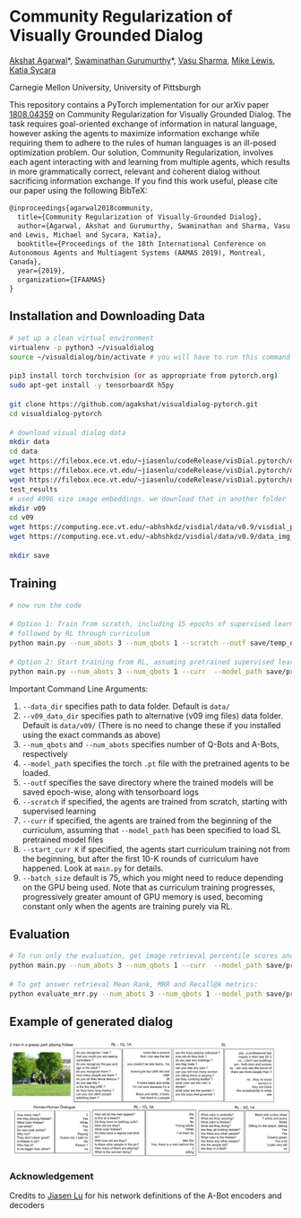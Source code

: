 # Community Regularization of Visually Grounded Dialog

[Akshat Agarwal](https://agakshat.github.io)\*, [Swaminathan Gurumurthy](https://github.com/swami1995)\*, [Vasu Sharma](https://vasusharma.github.io), [Mike Lewis](http://www.pitt.edu/~cmlewis/), [Katia Sycara](http://www.cs.cmu.edu/~sycara/)

Carnegie Mellon University, University of Pittsburgh

This repository contains a PyTorch implementation for our arXiv paper [1808.04359](https://arxiv.org/abs/1808.04359) on Community Regularization for Visually Grounded Dialog. The task requires goal-oriented exchange of information in natural language, however asking the agents to maximize information exchange while requiring them to adhere to the rules of human languages is an ill-posed optimization problem. Our solution, Community Regularization, involves each agent interacting with and learning from multiple agents, which results in more grammatically correct, relevant and coherent dialog without sacrificing information exchange. If you find this work useful, please cite our paper using the following BibTeX:

    @inproceedings{agarwal2018community,
      title={Community Regularization of Visually-Grounded Dialog},
      author={Agarwal, Akshat and Gurumurthy, Swaminathan and Sharma, Vasu and Lewis, Michael and Sycara, Katia},
      booktitle={Proceedings of the 18th International Conference on Autonomous Agents and Multiagent Systems (AAMAS 2019), Montreal, Canada},
      year={2019},
      organization={IFAAMAS}
    }

## Installation and Downloading Data

```bash
# set up a clean virtual environment
virtualenv -p python3 ~/visualdialog
source ~/visualdialog/bin/activate # you will have to run this command in every new terminal, alternatively add macro to your .bashrc

pip3 install torch torchvision (or as appropriate from pytorch.org)
sudo apt-get install -y tensorboardX h5py 

git clone https://github.com/agakshat/visualdialog-pytorch.git
cd visualdialog-pytorch

# download visual dialog data
mkdir data
cd data
wget https://filebox.ece.vt.edu/~jiasenlu/codeRelease/visDial.pytorch/data/vdl_img_vgg.h5
wget https://filebox.ece.vt.edu/~jiasenlu/codeRelease/visDial.pytorch/data/visdial_data.h5
wget https://filebox.ece.vt.edu/~jiasenlu/codeRelease/visDial.pytorch/data/visdial_params.json
test_results
# used 4096 size image embeddings. we download that in another folder
mkdir v09
cd v09
wget https://computing.ece.vt.edu/~abhshkdz/visdial/data/v0.9/visdial_params.json
wget https://computing.ece.vt.edu/~abhshkdz/visdial/data/v0.9/data_img_vgg16_relu7.h5

mkdir save
```

## Training

```bash
# now run the code

# Option 1: Train from scratch, including 15 epochs of supervised learning
# followed by RL through curriculum
python main.py --num_abots 3 --num_qbots 1 --scratch --outf save/temp_dir

# Option 2: Start training from RL, assuming pretrained supervised learning agents
python main.py --num_abots 3 --num_qbots 1 --curr  --model_path save/pretrained_SL.pth --outf save/temp_dir
```
Important Command Line Arguments:
1. `--data_dir` specifies path to data folder. Default is `data/`
2. `--v09_data_dir` specifies path to alternative (v09 img files) data folder. Default is `data/v09/`
(There is no need to change these if you installed using the exact commands as above)
3. `--num_qbots` and `--num_abots` specifies number of Q-Bots and A-Bots, respectively
4. `--model_path` specifies the torch `.pt` file with the pretrained agents to be loaded. 
5. `--outf` specifies the save directory where the trained models will be saved epoch-wise, along with tensorboard logs
6. `--scratch` if specified, the agents are trained from scratch, starting with supervised learning
7. `--curr` if specified, the agents are trained from the beginning of the curriculum, assuming that `--model_path` has been specified to load SL pretrained model files
8. `--start_curr K` if specified, the agents start curriculum training not from the beginning, but after the first 10-K rounds of curriculum have happened. Look at `main.py` for details.
9. `--batch_size` default is 75, which you might need to reduce depending on the GPU being used. Note that as curriculum training progresses, progressively greater amount of GPU memory is used, becoming constant only when the agents are training purely via RL.

## Evaluation
```bash
# To run only the evaluation, get image retrieval percentile scores and/or view generated dialog:
python main.py --num_abots 3 --num_qbots 1 --curr  --model_path save/pretrained_SL.pth --outf save/temp_dir --eval 1

# To get answer retrieval Mean Rank, MRR and Recall@k metrics:
python evaluate_mrr.py --num_abots 3 --num_qbots 1 --model_path save/pretrained_model_file.pth
```

## Example of generated dialog
![ex](ex.png)

### Acknowledgement
Credits to [Jiasen Lu](https://github.com/jiasenlu/visDial.pytorch) for his network definitions of the A-Bot encoders and decoders
